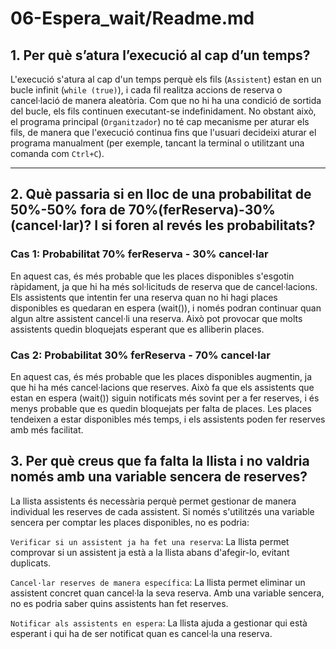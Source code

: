 # 06-Espera_wait/Readme.md

## 1. Per què s’atura l’execució al cap d’un temps?

L'execució s'atura al cap d'un temps perquè els fils (`Assistent`) estan en un bucle infinit (`while (true)`), i cada fil realitza accions de reserva o cancel·lació de manera aleatòria. Com que no hi ha una condició de sortida del bucle, els fils continuen executant-se indefinidament. No obstant això, el programa principal (`Organitzador`) no té cap mecanisme per aturar els fils, de manera que l'execució continua fins que l'usuari decideixi aturar el programa manualment (per exemple, tancant la terminal o utilitzant una comanda com `Ctrl+C`).

---

## 2. Què passaria si en lloc de una probabilitat de 50%-50% fora de 70%(ferReserva)-30%(cancel·lar)? I si foren al revés les probabilitats?

### Cas 1: Probabilitat 70% ferReserva - 30% cancel·lar
En aquest cas, és més probable que les places disponibles s'esgotin ràpidament, ja que hi ha més sol·licituds de reserva que de cancel·lacions. Els assistents que intentin fer una reserva quan no hi hagi places disponibles es quedaran en espera (wait()), i només podran continuar quan algun altre assistent cancel·li una reserva. Això pot provocar que molts assistents quedin bloquejats esperant que es alliberin places.

### Cas 2: Probabilitat 30% ferReserva - 70% cancel·lar
En aquest cas, és més probable que les places disponibles augmentin, ja que hi ha més cancel·lacions que reserves. Això fa que els assistents que estan en espera (wait()) siguin notificats més sovint per a fer reserves, i és menys probable que es quedin bloquejats per falta de places. Les places tendeixen a estar disponibles més temps, i els assistents poden fer reserves amb més facilitat.

## 3. Per què creus que fa falta la llista i no valdria només amb una variable sencera de reserves?
La llista assistents és necessària perquè permet gestionar de manera individual les reserves de cada assistent. Si només s'utilitzés una variable sencera per comptar les places disponibles, no es podria:

`Verificar si un assistent ja ha fet una reserva`: La llista permet comprovar si un assistent ja està a la llista abans d'afegir-lo, evitant duplicats.

`Cancel·lar reserves de manera específica`: La llista permet eliminar un assistent concret quan cancel·la la seva reserva. Amb una variable sencera, no es podria saber quins assistents han fet reserves.

`Notificar als assistents en espera`: La llista ajuda a gestionar qui està esperant i qui ha de ser notificat quan es cancel·la una reserva.